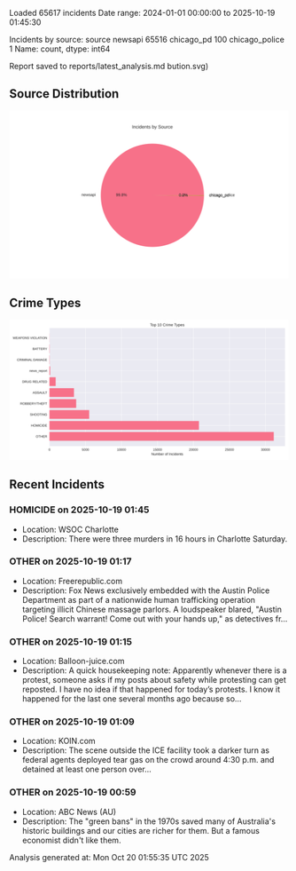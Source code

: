 
Loaded 65617 incidents
Date range: 2024-01-01 00:00:00 to 2025-10-19 01:45:30

Incidents by source:
source
newsapi           65516
chicago_pd          100
chicago_police        1
Name: count, dtype: int64

Report saved to reports/latest_analysis.md
bution.svg)

## Source Distribution
![Source Distribution](images/source_distribution.svg)

## Crime Types
![Crime Types](images/crime_types.svg)

## Recent Incidents

### HOMICIDE on 2025-10-19 01:45
- Location: WSOC Charlotte
- Description: There were three murders in 16 hours in Charlotte Saturday.


### OTHER on 2025-10-19 01:17
- Location: Freerepublic.com
- Description: Fox News exclusively embedded with the Austin Police Department as part of a nationwide human trafficking operation targeting illicit Chinese massage parlors. A loudspeaker blared, "Austin Police! Search warrant! Come out with your hands up," as detectives fr…


### OTHER on 2025-10-19 01:15
- Location: Balloon-juice.com
- Description: A quick housekeeping note: Apparently whenever there is a protest, someone asks if my posts about safety while protesting can get reposted. I have no idea if that happened for today’s protests. I know it happened for the last one several months ago because so…


### OTHER on 2025-10-19 01:09
- Location: KOIN.com
- Description: The scene outside the ICE facility took a darker turn as federal agents deployed tear gas on the crowd around 4:30 p.m. and detained at least one person over...


### OTHER on 2025-10-19 00:59
- Location: ABC News (AU)
- Description: The "green bans" in the 1970s saved many of Australia's historic buildings and our cities are richer for them. But a famous economist didn't like them.

Analysis generated at: Mon Oct 20 01:55:35 UTC 2025
